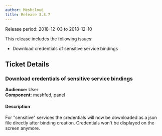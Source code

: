 ```yaml
---
author: Meshcloud
title: Release 3.3.7
---
```


Release period: 2018-12-03 to 2018-12-10

This release includes the following issues:
* Download credentials of sensitive service bindings
<!--truncate-->

## Ticket Details
### Download credentials of sensitive service bindings
**Audience:** User<br>**Component:** meshfed, panel


#### Description
For "sensitive" services the credentials will now be downloaded as a json file directly after binding creation. Credentials won't be displayed on the screen anymore.

